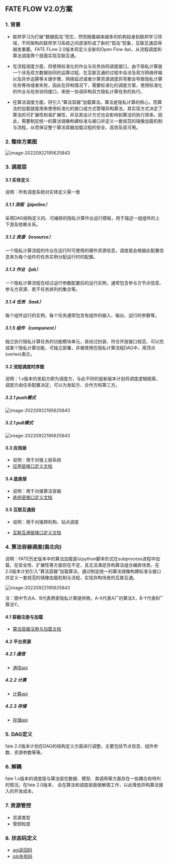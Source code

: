 ## FATE FLOW V2.0方案



### 1. 背景

- 联邦学习为打破“数据孤岛”而生，然而随着越来越多的机构投身到联邦学习领域，不同架构的联邦学习系统之间逐渐形成了新的“孤岛”现象，互联互通显得越发重要。FATE FLow 2.0版本将定义全新的Open Flow Api，从流程调度和算法调度两个层面实现互联互通。

	
- 在流程调度方面，将使用标准化的作业与任务协同调度接口。由于隐私计算是一个涉及双方数据协同的运算过程，在互联互通的过程中会涉及双方网络传输以及异步运算等关键步骤，网络延迟或者计算资源调度异常都会导致隐私计算任务等待或者失败，因此在异构情况下，需要标准化的调度方案，使用标准化的作业与任务协同接口，来统一协调异构双方隐私计算任务的执行。


- 在算法调度方面，将引入“算法容器”加载算法。算法是隐私计算的核心，而算法的加载就是用来使用标准化的接口或方式管理异构算法，其实现方式决定了算法的可扩展性和易扩展性，并且其设计方式也会影响到算法的执行效率。因此，需要制定统一的算法镜像构建标准与接口并定义一套规范的镜像加载机制与流程，从而保证整个算法容器加载过程的安全、高效及高可用。

### 2. 整体方案图

![image-20220922195625843](../images/open_flow.png)

### 3. 调度层

#### 3.1 实体定义

说明：所有调度系统对实体定义需一致

##### 3.1.1 流程（pipeline）

采用DAG结构定义的、可编排的隐私计算作业运行模板，用于描述一组组件的上下游及依赖关系。

##### 3.1.2 资源（resource）

一个隐私计算流程的作业在运行时可使用的硬件资源信息，调度层会根据此配置信息来为每个组件的任务实例分配运行时的配置。

##### 3.1.3 作业（job）

一个隐私计算流程在经过运行参数配置后的运行实例，通常包含参与方节点信息、参与方资源、若干任务排列的集合等。

##### 3.1.4 任务（task）

每个组件运行的实例，每个任务通常包含有组件的输入、输出、运行的参数等。

##### 3.1.5 组件（component）

独立执行隐私计算任务的功能模块单元，其经过封装、符合开放接口规范、可以完成某个隐私计算功能，可独立部署，并被使用在隐私计算流程DAG中，用顶点(vertex)表示。

#### 3.2 流程调度时序图

说明：1.x版本的发起方即为调度方，与此不同的是新版本计划将调度逻辑脱离，调度方由任务配置决定，可以为发起方、合作方和第三方。

##### 3.2.1 push模式

![image-20220922195625843](../images/push.png)



##### 3.2.1 pull模式

![image-20220922195625843](../images/pull.png)

#### 3.3 应用层

- 说明：用于对接上层系统
- [应用层接口定义文档](./manage_api.md)

#### 3.4 底座层

- 说明：用于对接算法容器
- [底座层接口定义文档](./task_callback_api.md)

#### 3.5 互联互通层

- 说明：用于对接跨机构、站点调度

- [互联互通层接口定义文档](./open_flow_api.md)


### 4. 算法容器调度(南北向)

说明：FATE历史版本中的算法加载是以python脚本形式在subprocess进程中加载，在安全性、扩展性等方面存在不足，且无法满足异构算法组合编排场景。在2.0版本计划引入“算法容器”加载算法，通过制定统一的算法镜像构建标准与接口并定义一套规范的镜像加载机制与流程，实现异构场景的互联互通。

![image-20220922195625843](../images/federationml_schedule.png)

注：图中节点A、B代表两家隐私计算提供商，A-X代表A厂的算法X，B-Y代表B厂算法Y。

#### 4.1 容器注册与加载

- [算法容器注册与加载文档](./docker_load.md)

#### 4.2 平台资源

##### 4.2.1 通信

- [通信api](../federation/federation_api.md)

##### 4.2.2 计算

- [计算api](../computing/computing_api.md)

##### 4.2.3 存储

- [存储api](../storage/storage_api.md)

### 5. DAG定义
fate 2.0版本计划在DAG的结构定义方面进行调整，主要包括节点信息、组件参数、资源参数等等。

### 6. 解耦

fate 1.x版本的调度层与算法层在数据、模型、类调用等方面存在一些耦合和特判的情况。在fate 2.0版本， 会在算法和调度层面做解偶工作，以此降低异构算法接入的开发成本。

### 7. 资源管控
- 资源类型
- 管控粒度

### 8. 状态码定义
- [api返回码]()
- [job失败码]()




